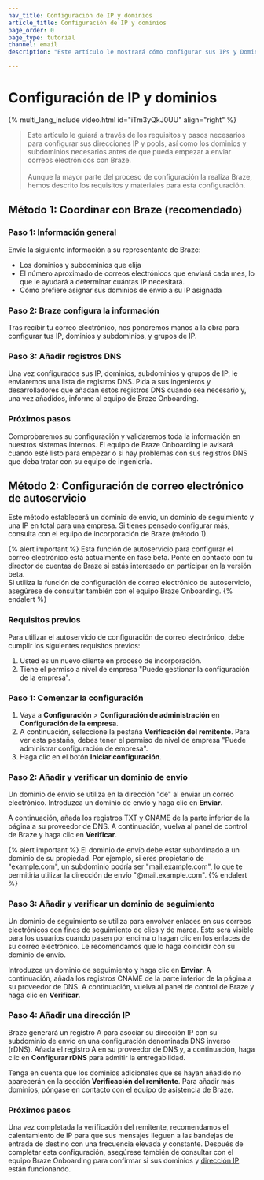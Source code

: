 ```yaml
---
nav_title: Configuración de IP y dominios
article_title: Configuración de IP y dominios
page_order: 0
page_type: tutorial
channel: email
description: "Este artículo le mostrará cómo configurar sus IPs y Dominios para enviar correos electrónicos a través de Braze."

---
```


# Configuración de IP y dominios

{% multi_lang_include video.html id="iTm3yQkJ0UU" align="right"  %}

> Este artículo le guiará a través de los requisitos y pasos necesarios para configurar sus direcciones IP y pools, así como los dominios y subdominios necesarios antes de que pueda empezar a enviar correos electrónicos con Braze.<br><br>Aunque la mayor parte del proceso de configuración la realiza Braze, hemos descrito los requisitos y materiales para esta configuración.

## Método 1: Coordinar con Braze (recomendado)

### Paso 1: Información general

Envíe la siguiente información a su representante de Braze:

* Los dominios y subdominios que elija
* El número aproximado de correos electrónicos que enviará cada mes, lo que le ayudará a determinar cuántas IP necesitará.
* Cómo prefiere asignar sus dominios de envío a su IP asignada

### Paso 2: Braze configura la información

Tras recibir tu correo electrónico, nos pondremos manos a la obra para configurar tus IP, dominios y subdominios, y grupos de IP.

### Paso 3: Añadir registros DNS

Una vez configurados sus IP, dominios, subdominios y grupos de IP, le enviaremos una lista de registros DNS. Pida a sus ingenieros y desarrolladores que añadan estos registros DNS cuando sea necesario y, una vez añadidos, informe al equipo de Braze Onboarding.

### Próximos pasos

Comprobaremos su configuración y validaremos toda la información en nuestros sistemas internos. El equipo de Braze Onboarding le avisará cuando esté listo para empezar o si hay problemas con sus registros DNS que deba tratar con su equipo de ingeniería.

## Método 2: Configuración de correo electrónico de autoservicio

Este método establecerá un dominio de envío, un dominio de seguimiento y una IP en total para una empresa. Si tienes pensado configurar más, consulta con el equipo de incorporación de Braze (método 1).

{% alert important %}
Esta función de autoservicio para configurar el correo electrónico está actualmente en fase beta. Ponte en contacto con tu director de cuentas de Braze si estás interesado en participar en la versión beta.<br>Si utiliza la función de configuración de correo electrónico de autoservicio, asegúrese de consultar también con el equipo Braze Onboarding.
{% endalert %}

### Requisitos previos

Para utilizar el autoservicio de configuración de correo electrónico, debe cumplir los siguientes requisitos previos:

1. Usted es un nuevo cliente en proceso de incorporación.
2. Tiene el permiso a nivel de empresa "Puede gestionar la configuración de la empresa".

### Paso 1: Comenzar la configuración

1. Vaya a **Configuración** > **Configuración de administración** en **Configuración de la empresa**. 
2. A continuación, seleccione la pestaña **Verificación del remitente**. Para ver esta pestaña, debes tener el permiso de nivel de empresa "Puede administrar configuración de empresa".
3. Haga clic en el botón **Iniciar configuración**.

### Paso 2: Añadir y verificar un dominio de envío

Un dominio de envío se utiliza en la dirección "de" al enviar un correo electrónico. Introduzca un dominio de envío y haga clic en **Enviar**. 

A continuación, añada los registros TXT y CNAME de la parte inferior de la página a su proveedor de DNS. A continuación, vuelva al panel de control de Braze y haga clic en **Verificar**.



{% alert important %}
El dominio de envío debe estar subordinado a un dominio de su propiedad. Por ejemplo, si eres propietario de "example.com", un subdominio podría ser "mail.example.com", lo que te permitiría utilizar la dirección de envío "@mail.example.com".
{% endalert %}

### Paso 3: Añadir y verificar un dominio de seguimiento

Un dominio de seguimiento se utiliza para envolver enlaces en sus correos electrónicos con fines de seguimiento de clics y de marca. Esto será visible para los usuarios cuando pasen por encima o hagan clic en los enlaces de su correo electrónico. Le recomendamos que lo haga coincidir con su dominio de envío.

Introduzca un dominio de seguimiento y haga clic en **Enviar**. A continuación, añada los registros CNAME de la parte inferior de la página a su proveedor de DNS. A continuación, vuelva al panel de control de Braze y haga clic en **Verificar**.

### Paso 4: Añadir una dirección IP

Braze generará un registro A para asociar su dirección IP con su subdominio de envío en una configuración denominada DNS inverso (rDNS). Añada el registro A en su proveedor de DNS y, a continuación, haga clic en **Configurar rDNS** para admitir la entregabilidad.

Tenga en cuenta que los dominios adicionales que se hayan añadido no aparecerán en la sección **Verificación del remitente**. Para añadir más dominios, póngase en contacto con el equipo de asistencia de Braze.

### Próximos pasos

Una vez completada la verificación del remitente, recomendamos el calentamiento de IP para que sus mensajes lleguen a las bandejas de entrada de destino con una frecuencia elevada y constante. Después de completar esta configuración, asegúrese también de consultar con el equipo Braze Onboarding para confirmar si sus dominios y [dirección IP]({{site.baseurl}}/user_guide/message_building_by_channel/email/email_setup/ip_warming/) están funcionando.


